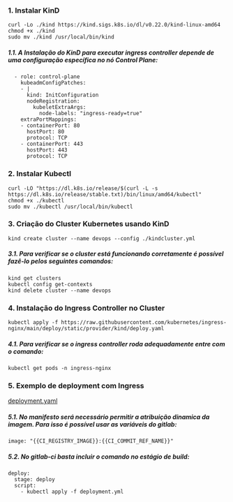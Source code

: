 ### 1. Instalar KinD

```
curl -Lo ./kind https://kind.sigs.k8s.io/dl/v0.22.0/kind-linux-amd64
chmod +x ./kind
sudo mv ./kind /usr/local/bin/kind
```
##### 1.1. A Instalação do KinD para executar ingress controller depende de uma configuração específica no nó Control Plane:

```
  - role: control-plane
    kubeadmConfigPatches:
    - |
      kind: InitConfiguration
      nodeRegistration:
        kubeletExtraArgs:
          node-labels: "ingress-ready=true"
    extraPortMappings:
    - containerPort: 80
      hostPort: 80
      protocol: TCP
    - containerPort: 443
      hostPort: 443
      protocol: TCP
```

### 2. Instalar Kubectl

```
curl -LO "https://dl.k8s.io/release/$(curl -L -s https://dl.k8s.io/release/stable.txt)/bin/linux/amd64/kubectl"
chmod +x ./kubectl
sudo mv ./kubectl /usr/local/bin/kubectl
```

### 3. Criação do Cluster Kubernetes usando KinD

```
kind create cluster --name devops --config ./kindcluster.yml
```

##### 3.1. Para verificar se o cluster está funcionando corretamente é possível fazê-lo pelos seguintes comandos:


```
kind get clusters
kubectl config get-contexts
kind delete cluster --name devops
```

### 4. Instalação do Ingress Controller no Cluster

```
kubectl apply -f https://raw.githubusercontent.com/kubernetes/ingress-nginx/main/deploy/static/provider/kind/deploy.yaml
```

##### 4.1. Para verificar se o ingress controller roda adequadamente entre com o comando:

```
kubectl get pods -n ingress-nginx
```

### 5. Exemplo de deployment com Ingress

[deployment.yaml](deployment.yaml)

##### 5.1. No manifesto será necessário permitir a atribuição dinamica da imagem. Para isso é possível usar as variáveis do gitlab:

```
image: "{{CI_REGISTRY_IMAGE}}:{{CI_COMMIT_REF_NAME}}"
```

##### 5.2. No gitlab-ci basta incluir o comando no estágio de build:

```
deploy:
  stage: deploy
  script:
    - kubectl apply -f deployment.yml
```



